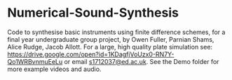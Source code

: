 # Numerical-Sound-Synthesis
Code to synthesise basic instruments using finite difference schemes, for a final year undergraduate group project, by Owen Fuller, Parnian Shams, Alice Rudge, Jacob Allott. 
For a large, high quality plate simulation see: https://drive.google.com/open?id=1KDagfjVoUzx0-RN7Y-Qo1WRBvnmuEeLu or email s1712037@ed.ac.uk. See the Demo folder for more example videos and audio. 

